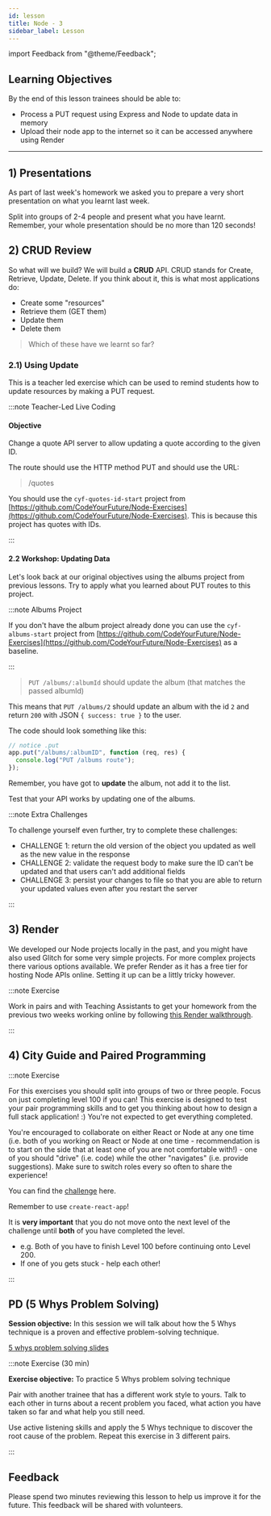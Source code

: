 ```yaml
---
id: lesson
title: Node - 3
sidebar_label: Lesson
---
```


import Feedback from "@theme/Feedback";

## Learning Objectives

By the end of this lesson trainees should be able to:

- Process a PUT request using Express and Node to update data in memory
- Upload their node app to the internet so it can be accessed anywhere using Render

---

## 1) Presentations

As part of last week's homework we asked you to prepare a very short presentation on what you learnt last week.

Split into groups of 2-4 people and present what you have learnt. Remember, your whole presentation should be no more than 120 seconds!

## 2) CRUD Review

So what will we build? We will build a **CRUD** API. CRUD stands for Create, Retrieve, Update, Delete. If you think about it, this is what most applications do:

- Create some "resources"
- Retrieve them (GET them)
- Update them
- Delete them

> Which of these have we learnt so far?

### 2.1) Using Update

This is a teacher led exercise which can be used to remind students how to update resources by making a PUT request.

:::note Teacher-Led Live Coding

#### Objective

Change a quote API server to allow updating a quote according to the given ID.

The route should use the HTTP method PUT and should use the URL:

> /quotes

You should use the `cyf-quotes-id-start` project from [https://github.com/CodeYourFuture/Node-Exercises](https://github.com/CodeYourFuture/Node-Exercises). This is because this project has quotes with IDs.

:::

#### 2.2 Workshop: Updating Data

Let's look back at our original objectives using the albums project from previous lessons. Try to apply what you learned about PUT routes to this project.

:::note Albums Project

If you don't have the album project already done you can use the `cyf-albums-start` project from [https://github.com/CodeYourFuture/Node-Exercises](https://github.com/CodeYourFuture/Node-Exercises) as a baseline.

:::

> `PUT /albums/:albumId` should update the album (that matches the passed albumId)

This means that `PUT /albums/2` should update an album with the id `2` and return `200` with JSON `{ success: true }` to the user.

The code should look something like this:

```js
// notice .put
app.put("/albums/:albumID", function (req, res) {
  console.log("PUT /albums route");
});
```

Remember, you have got to **update** the album, not add it to the list.

Test that your API works by updating one of the albums.

:::note Extra Challenges

To challenge yourself even further, try to complete these challenges:

* CHALLENGE 1: return the old version of the object you updated as well as the new value in the response
* CHALLENGE 2: validate the request body to make sure the ID can't be updated and that users can't add additional fields
* CHALLENGE 3: persist your changes to file so that you are able to return your updated values even after you restart the server

:::

## 3) Render

We developed our Node projects locally in the past, and you might have also used Glitch for some very simple projects. For more complex projects there various options available. We prefer Render as it has a free tier for hosting Node APIs online. Setting it up can be a littly tricky however.

:::note Exercise

Work in pairs and with Teaching Assistants to get your homework from the previous two weeks working online by following [this Render walkthrough](https://syllabus.codeyourfuture.io/guides/deployment-render/).

:::

## 4) City Guide and Paired Programming

:::note Exercise

For this exercises you should split into groups of two or three people. Focus on just completing level 100 if you can! This exercise is designed to test your pair programming skills and to get you thinking about how to design a full stack application! :) You're not expected to get everything completed.

You're encouraged to collaborate on either React or Node at any one time (i.e. both of you working on React or Node at one time - recommendation is to start on the side that at least one of you are not comfortable with!) - one of you should "drive" (i.e. code) while the other "navigates" (i.e. provide suggestions). Make sure to switch roles every so often to share the experience!

You can find the [challenge](https://github.com/CodeYourFuture/cyf-node-challenges/tree/master/challenge-london-mini-guide) here.

Remember to use `create-react-app`!

It is **very important** that you do not move onto the next level of the challenge until **both** of you have completed the level.
  * e.g. Both of you have to finish Level 100 before continuing onto Level 200.
  * If one of you gets stuck - help each other!

:::

## PD (5 Whys Problem Solving)

**Session objective:** In this session we will talk about how the 5 Whys technique is a proven and effective problem-solving technique.

[5 whys problem solving slides](https://docs.google.com/presentation/d/1K-k4AHUl4WgyPrVQbddDZmo7iNBWX-wKFPS0iGVJfMQ/edit#slide=id.ga9333c68a9_0_33)

:::note Exercise (30 min)

**Exercise objective:** To practice 5 Whys problem solving technique

Pair with another trainee that has a different work style to yours. Talk to each other in turns about a recent problem you faced, what action you have taken so far and what help you still need.

Use active listening skills and apply the 5 Whys technique to discover the root cause of the problem.
Repeat this exercise in 3 different pairs.

:::


## Feedback

Please spend two minutes reviewing this lesson to help us improve it for the future. This feedback will be shared with volunteers.

<Feedback module="Node" week="Week 3" />
